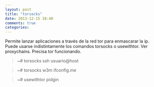 ```yaml
---
layout: post
title: "torsocks"
date: 2013-12-15 18:40
comments: true
categories: 
---
```

Permite lanzar aplicaciones a través de la red tor para enmascarar la ip. Puede usarse indistintamente los comandos torsocks o usewithtor. Ver proxychains. Precisa tor funcionando.

>~# torsocks ssh usuario@host

>~# torsocks w3m ifconfig.me

>~# usewithtor pidgin


